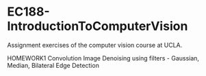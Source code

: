 # EC188-IntroductionToComputerVision

Assignment exercises of the computer vision course at UCLA.

HOMEWORK1
Convolution
Image Denoising using filters - Gaussian, Median, Bilateral
Edge Detection
